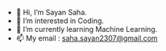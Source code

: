 - 👋 Hi, I’m Sayan Saha.
- 👀 I’m interested in Coding.
- 🌱 I’m currently learning Machine Learning.
- 📫 My email : saha.sayan2307@gmail.com

<!---
SahaSayan23/SahaSayan23 is a ✨ special ✨ repository because its `README.md` (this file) appears on your GitHub profile.
You can click the Preview link to take a look at your changes.
--->
